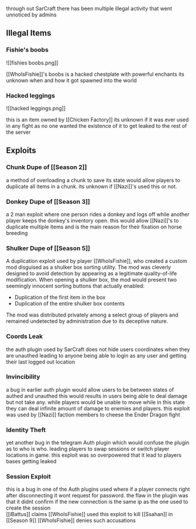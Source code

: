 through out SarCraft there has been multiple illegal activity that went unnoticed by admins

## Illegal Items
### Fishie's boobs
![[fishies boobs.png]]

[[WhoIsFishie]]'s boobs is a hacked chestplate with powerful enchants
its unknown when and how it got spawned into the world


### Hacked leggings
![[hacked leggings.png]]

this is an item owned by [[Chicken Factory]] its unknown if it was ever used in any fight as no one wanted the existence of it to get leaked to the rest of the server

## Exploits

### Chunk Dupe of [[Season 2]]
a method of overloading a chunk to save its state would allow players to duplicate all items in a chunk. its unknown if [[Nazi]]'s used this or not.

### Donkey Dupe of [[Season 3]]
a 2 man exploit where one person rides a donkey and logs off while another player keeps the donkey's inventory open. this would allow [[Nazi]]'s to duplicate multiple items and is the main reason for their fixation on horse breeding 

### Shulker Dupe of [[Season 5]]  
A duplication exploit used by player [[WhoIsFishie]], who created a custom mod disguised as a shulker box sorting utility. The mod was cleverly designed to avoid detection by appearing as a legitimate quality-of-life modification. When opening a shulker box, the mod would present two seemingly innocent sorting buttons that actually enabled:

- Duplication of the first item in the box
- Duplication of the entire shulker box contents

The mod was distributed privately among a select group of players and remained undetected by administration due to its deceptive nature.

### Coords Leak
the auth plugin used by SarCraft does not hide users coordinates when they are unauthed leading to anyone being able to login as any user and getting their last logged out location 

### Invincibility 
a bug in earlier auth plugin would allow users to be between states of authed and unauthed 
this would results in users being able to deal damage but not take any. while players would be unable to move while in this state they can deal infinite amount of damage to enemies and players. this exploit was used by [[Nazi]] faction members to cheese the Ender Dragon fight


### Identity Theft
yet another bug in the telegram Auth plugin which would confuse the plugin as to who is who. leading players to swap sessions or switch player locations in game. this exploit was so overpowered that it lead to players bases getting leaked 


### Session Exploit
this is a bug in one of the Auth plugins used where if a player connects right after disconnecting it wont request for password. the flaw in the plugin was that it didnt confirm if the new connection is the same ip as the one used to create the session  
[[iBattus]] claims [[WhoIsFishie]] used this exploit to kill [[Ssahan]] in [[Season 9]]
[[WhoIsFishie]] denies such accusations 